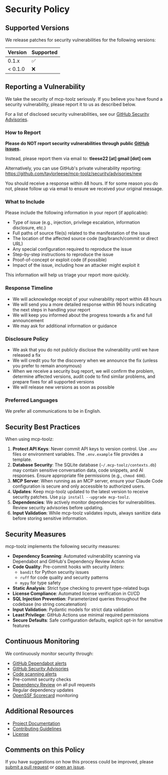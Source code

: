 # Security Policy

## Supported Versions

We release patches for security vulnerabilities for the following versions:

| Version | Supported          |
| ------- | ------------------ |
| 0.1.x   | :white_check_mark: |
| < 0.1.0 | :x:                |

## Reporting a Vulnerability

We take the security of mcp-toolz seriously. If you believe you have found a security vulnerability, please report it to us as described below.

For a list of disclosed security vulnerabilities, see our [GitHub Security Advisories](https://github.com/taylorleese/mcp-toolz/security/advisories).

### How to Report

**Please do NOT report security vulnerabilities through public [GitHub issues](https://github.com/taylorleese/mcp-toolz/issues).**

Instead, please report them via email to: **tleese22 [at] gmail [dot] com**

Alternatively, you can use GitHub's private vulnerability reporting: https://github.com/taylorleese/mcp-toolz/security/advisories/new

You should receive a response within 48 hours. If for some reason you do not, please follow up via email to ensure we received your original message.

### What to Include

Please include the following information in your report (if applicable):

- Type of issue (e.g., injection, privilege escalation, information disclosure, etc.)
- Full paths of source file(s) related to the manifestation of the issue
- The location of the affected source code (tag/branch/commit or direct URL)
- Any special configuration required to reproduce the issue
- Step-by-step instructions to reproduce the issue
- Proof-of-concept or exploit code (if possible)
- Impact of the issue, including how an attacker might exploit it

This information will help us triage your report more quickly.

### Response Timeline

- We will acknowledge receipt of your vulnerability report within 48 hours
- We will send you a more detailed response within 96 hours indicating the next steps in handling your report
- We will keep you informed about the progress towards a fix and full announcement
- We may ask for additional information or guidance

### Disclosure Policy

- We ask that you do not publicly disclose the vulnerability until we have released a fix
- We will credit you for the discovery when we announce the fix (unless you prefer to remain anonymous)
- When we receive a security bug report, we will confirm the problem, determine affected versions, audit code to find similar problems, and prepare fixes for all supported versions
- We will release new versions as soon as possible

### Preferred Languages

We prefer all communications to be in English.

## Security Best Practices

When using mcp-toolz:

1. **Protect API Keys**: Never commit API keys to version control. Use `.env` files or environment variables. The `.env.example` file provides a template.
2. **Database Security**: The SQLite database (`~/.mcp-toolz/contexts.db`) may contain sensitive conversation data, code snippets, and AI responses. Ensure appropriate file permissions (e.g., `chmod 600`).
3. **MCP Server**: When running as an MCP server, ensure your Claude Code configuration is secure and only accessible to authorized users.
4. **Updates**: Keep mcp-toolz updated to the latest version to receive security patches. Use `pip install --upgrade mcp-toolz`.
5. **Dependencies**: We actively monitor dependencies for vulnerabilities. Review security advisories before updating.
6. **Input Validation**: While mcp-toolz validates inputs, always sanitize data before storing sensitive information.

## Security Measures

mcp-toolz implements the following security measures:

- **Dependency Scanning**: Automated vulnerability scanning via Dependabot and GitHub's Dependency Review Action
- **Code Quality**: Pre-commit hooks with security linters:
  - `bandit` for Python security issues
  - `ruff` for code quality and security patterns
  - `mypy` for type safety
- **Static Analysis**: Strict type checking to prevent type-related bugs
- **License Compliance**: Automated license verification in CI/CD
- **SQL Injection Prevention**: Parameterized queries throughout the codebase (no string concatenation)
- **Input Validation**: Pydantic models for strict data validation
- **Least Privilege**: GitHub Actions use minimal required permissions
- **Secure Defaults**: Safe configuration defaults, explicit opt-in for sensitive features

## Continuous Monitoring

We continuously monitor security through:

- [GitHub Dependabot alerts](https://github.com/taylorleese/mcp-toolz/security/dependabot)
- [GitHub Security Advisories](https://github.com/taylorleese/mcp-toolz/security/advisories)
- [Code scanning alerts](https://github.com/taylorleese/mcp-toolz/security/code-scanning)
- Pre-commit security checks
- [Dependency Review](https://github.com/taylorleese/mcp-toolz/security/dependabot) on all pull requests
- Regular dependency updates
- [OpenSSF Scorecard](https://scorecard.dev/viewer/?uri=github.com/taylorleese/mcp-toolz) monitoring

## Additional Resources

- [Project Documentation](https://github.com/taylorleese/mcp-toolz#readme)
- [Contributing Guidelines](https://github.com/taylorleese/mcp-toolz/blob/main/CONTRIBUTING.md)
- [License](https://github.com/taylorleese/mcp-toolz/blob/main/LICENSE)

## Comments on this Policy

If you have suggestions on how this process could be improved, please [submit a pull request](https://github.com/taylorleese/mcp-toolz/pulls) or [open an issue](https://github.com/taylorleese/mcp-toolz/issues).
